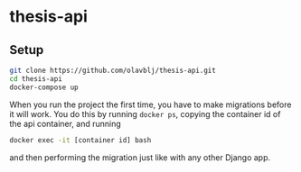 # thesis-api


## Setup
```bash
git clone https://github.com/olavblj/thesis-api.git
cd thesis-api
docker-compose up
```

When you run the project the first time, you have to make migrations before it will work. 
You do this by running `docker ps`, copying the container id of the api container, and running

```bash
docker exec -it [container id] bash
```

and then performing the migration just like with any other Django app.